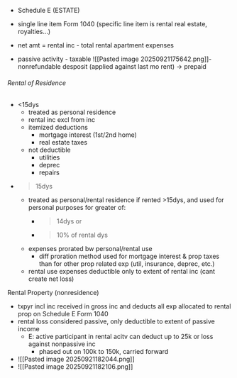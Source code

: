 - Schedule E (ESTATE)
- single line item Form 1040 (specific line item is rental real estate, royalties...)
- net amt = rental inc - total rental apartment expenses

- passive activity - taxable
![[Pasted image 20250921175642.png]]- nonrefundable desposit (applied against last mo rent) -> prepaid

###### Rental of Residence
- <15dys
	- treated as personal residence
	- rental inc excl from inc
	- itemized deductions
		- mortgage interest (1st/2nd home)
		- real estate taxes
	- not deductible
		- utilities 
		- deprec
		- repairs
- >15dys
	- treated as personal/rental residence if rented >15dys, and used for personal purposes for greater of:
		- >14dys or
		- >10% of rental dys
	- expenses prorated bw personal/rental use
		- diff proration method used for mortgage interest & prop taxes than for other prop related exp (util, insurance, deprec, etc.)
	- rental use expenses deductible only to extent of rental inc (cant create net loss)

Rental Property (nonresidence)
- txpyr incl inc received in gross inc and deducts all exp allocated to rental prop on Schedule E Form 1040
- rental loss considered passive, only deductible to extent of passive income
	- E: active participant in rental acitv can deduct up to 25k or loss against nonpassive inc
		- phased out on 100k to 150k, carried forward
- ![[Pasted image 20250921182044.png]]
- ![[Pasted image 20250921182106.png]]
